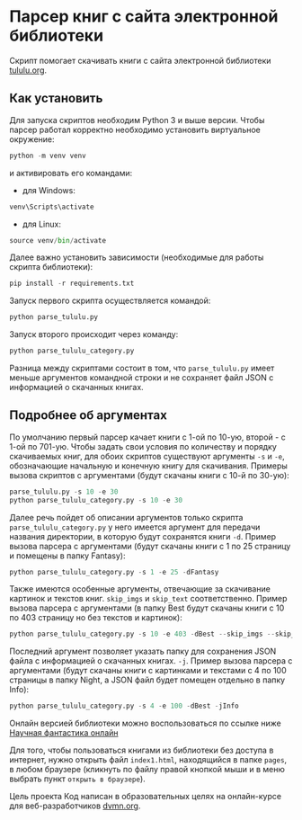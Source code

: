 # Парсер книг с сайта электронной библиотеки
Скрипт помогает скачивать книги с сайта электронной библиотеки [tululu.org](https://tululu.org/).

## Как установить
Для запуска скриптов необходим Python 3 и выше версии.
Чтобы парсер работал корректно необходимо установить виртуальное окружение:
```python
python -m venv venv

```
и активировать его командами:
- для Windows:
```python
venv\Scripts\activate
```
- для Linux:
```python
source venv/bin/activate
```
Далее важно установить зависимости (необходимые для работы скрипта библиотеки):
```python
pip install -r requirements.txt
```
Запуск первого скрипта осуществляется командой:
```python
python parse_tululu.py
```
Запуск второго происходит через команду:
```python
python parse_tululu_category.py
```
Разница между скриптами состоит в том, что `parse_tululu.py` имеет меньше аргументов командной строки и не сохраняет файл JSON с информацией о скачанных книгах.
## Подробнее об аргументах 
По умолчанию первый парсер качает книги с 1-ой по 10-ую, второй - с 1-ой по 701-ую. Чтобы задать свои условия по количеству и порядку скачиваемых книг, для обоих скриптов существуют аргументы `-s` и `-e`, обозначающие начальную и конечную книгу для скачивания.
Примеры вызова скриптов с аргументами (будут скачаны книги с 10-й по 30-ую):
```python
parse_tululu.py -s 10 -e 30
python parse_tululu_category.py -s 10 -e 30
```
Далее речь пойдет об описании аргументов только скрипта `parse_tululu_category.py`
у него имеется аргумент для передачи названия директории, в которую будут сохранятся книги `-d`. Пример вызова парсера с аргументами (будут скачаны книги с 1 по 25 страницу и помещены в папку Fantasy):
```python
python parse_tululu_category.py -s 1 -e 25 -dFantasy
```
Также имеются особенные аргументы, отвечающие за скачивание картинок и текстов книг. `skip_imgs` и `skip_text` соответственно. Пример вызова парсера с аргументами (в папку Best будут скачаны книги с 10 по 403 страницу но без текстов и картинок):
```python
python parse_tululu_category.py -s 10 -e 403 -dBest --skip_imgs --skip_text
```
Последний аргумент позволяет указать папку для сохранения JSON файла с информацией о скачанных книгах. `-j`. Пример вызова парсера с аргументами (будут скачаны книги с картинками и текстами с 4 по 100 страницы в папку Night, а JSON файл будет помещен отдельно в папку Info): 
```python
python parse_tululu_category.py -s 4 -e 100 -dBest -jInfo
```
Онлайн версией библиотеки можно воспользоваться по ссылке ниже
[Научная фантастика онлайн](https://dim4ik8.github.io/library/)

Для того, чтобы пользоваться книгами из библиотеки без доступа в интернет, нужно открыть файл `index1.html`, находящийся в папке `pages`, в любом браузере (кликнуть по файлу правой кнопкой мыши и в меню выбрать пункт `открыть в браузере`).

Цель проекта
Код написан в образовательных целях на онлайн-курсе для веб-разработчиков [dvmn.org](https://dvmn.org/).